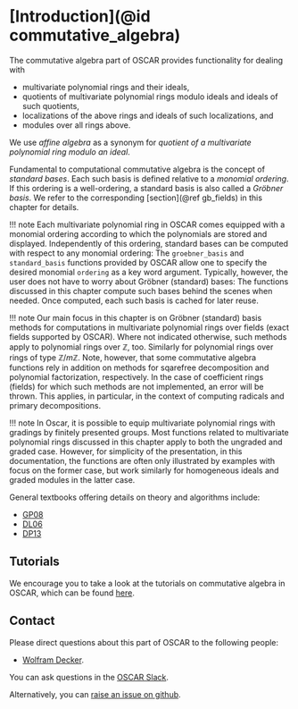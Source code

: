 # [Introduction](@id commutative_algebra)

The commutative algebra part of OSCAR provides functionality for dealing with

- multivariate polynomial rings and their ideals,
- quotients of multivariate polynomial rings modulo ideals and ideals of such quotients,
- localizations of the above rings and ideals of such localizations, and 
- modules over all rings above.

We use *affine algebra* as a synonym for *quotient of a multivariate polynomial ring modulo an ideal*.

Fundamental to computational commutative algebra is the concept of *standard bases*. Each such basis
is defined relative to a *monomial ordering*. If this ordering is a well-ordering, a standard basis is also called
a *Gröbner basis*. We refer to the corresponding [section](@ref gb_fields) in this chapter for details.

!!! note
    Each multivariate polynomial ring in OSCAR comes equipped with a monomial ordering according to which the
    polynomials are stored and displayed. Independently of this ordering, standard bases can be computed with respect
    to any monomial ordering: The `groebner_basis` and `standard_basis` functions provided by OSCAR allow one to
    specify the desired monomial `ordering` as a key word argument. Typically, however, the user does not have
    to worry about Gröbner (standard) bases: The functions discussed in this chapter compute such bases behind
    the scenes when needed. Once computed, each such basis is cached for later reuse.

!!! note
    Our main focus in this chapter is on Gröbner (standard) basis methods for computations in multivariate polynomial rings over fields (exact fields supported by OSCAR). Where not indicated otherwise, such methods apply to polynomial rings over $\mathbb Z$, too. Similarly for polynomial rings over rings of type $\mathbb Z/ m\mathbb Z$. Note, however, that some commutative algebra functions rely in addition on methods for sqarefree decomposition and polynomial factorization, respectively. In the case of coefficient rings (fields) for which such methods are not implemented, an error will be thrown. This applies, in particular, in the context of computing radicals and primary decompositions.
	
!!! note
    In Oscar, it is possible to equip multivariate polynomial rings with gradings by finitely presented groups. 
    Most functions related to multivariate polynomial rings discussed in this chapter apply to both the ungraded and graded case.
	However, for simplicity of the presentation, in this documentation, the functions are often only illustrated by examples with
    focus on the former case, but work similarly for homogeneous ideals and graded modules in the latter case.

General textbooks offering details on theory and algorithms include: 
- [GP08](@cite)
- [DL06](@cite)
- [DP13](@cite)


## Tutorials

We encourage you to take a look at the tutorials on commutative algebra in
OSCAR, which can be found [here](https://www.oscar-system.org/tutorials/CommutativeAlgebra/).


## Contact

Please direct questions about this part of OSCAR to the following people:
* [Wolfram Decker](https://math.rptu.de/en/wgs/agag/people/head/decker).

You can ask questions in the [OSCAR Slack](https://www.oscar-system.org/community/#slack).

Alternatively, you can [raise an issue on github](https://www.oscar-system.org/community/#how-to-report-issues).
